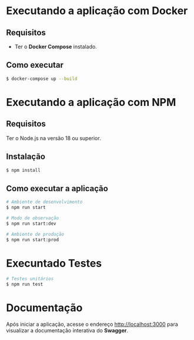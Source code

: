 # Executando a aplicação com Docker
## Requisitos
- Ter o **Docker Compose** instalado.

## Como executar
```bash
$ docker-compose up --build
```


# Executando a aplicação com NPM
## Requisitos
Ter o Node.js na versão 18 ou superior.

## Instalação

```bash
$ npm install
```

## Como executar a aplicação

```bash
# Ambiente de desenvolvimento
$ npm run start

# Modo de observação
$ npm run start:dev

# Ambiente de produção
$ npm run start:prod
```

# Execuntado Testes

```bash
# Testes unitários
$ npm run test
```

# Documentação
Após iniciar a aplicação, acesse o endereço [http://localhost:3000](http://localhost:3000) para visualizar a documentação interativa do **Swagger**.